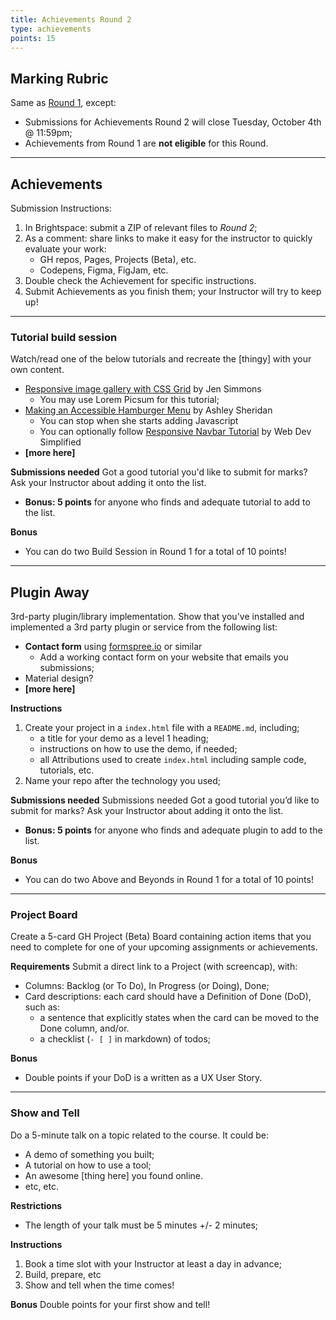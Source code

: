 ```yaml
---
title: Achievements Round 2
type: achievements
points: 15
---
```


## Marking Rubric
Same as [Round 1](achievements-1), except:
- Submissions for Achievements Round 2 will close Tuesday, October 4th @ 11:59pm;
- Achievements from Round 1 are **not eligible** for this Round.

---

## Achievements
Submission Instructions:
1. In Brightspace: submit a ZIP of relevant files to _Round 2_; 
2. As a comment: share links to make it easy for the instructor to quickly evaluate your work:
    - GH repos, Pages, Projects (Beta), etc.
    - Codepens, Figma, FigJam, etc.
3. Double check the Achievement for specific instructions.
4. Submit Achievements as you finish them; your Instructor will try to keep up!

---

### Tutorial build session
Watch/read one of the below tutorials and recreate the [thingy] with your own content.
- [Responsive image gallery with CSS Grid](https://www.youtube.com/watch?v=tFKrK4eAiUQ) by Jen Simmons
    - You may use Lorem Picsum for this tutorial;
- [Making an Accessible Hamburger Menu](http://www.ashleysheridan.co.uk/blog/Making+an+Accessible+Hamburger+Menu) by Ashley Sheridan
    - You can stop when she starts adding Javascript
    - You can optionally follow [Responsive Navbar Tutorial](https://www.youtube.com/watch?v=At4B7A4GOPg) by Web Dev Simplified
- **[more here]**

**Submissions needed**
Got a good tutorial you'd like to submit for marks? Ask your Instructor about adding it onto the list.
- **Bonus: 5 points** for anyone who finds and adequate tutorial to add to the list.

**Bonus**
- You can do two Build Session in Round 1 for a total of 10 points!

---

## Plugin Away
3rd-party plugin/library implementation. Show that you've installed and implemented a 3rd party plugin or service from the following list:
- **Contact form** using [formspree.io](https://formspree.io/) or similar
    - Add a working contact form on your website that emails you submissions;
- Material design?
- **[more here]**

**Instructions**
1. Create your project in a `index.html` file with a `README.md`, including;
    - a title for your demo as a level 1 heading;
    - instructions on how to use the demo, if needed;
    - all Attributions used to create `index.html` including sample code, tutorials, etc.
3. Name your repo after the technology you used;

**Submissions needed**
Submissions needed Got a good tutorial you’d like to submit for marks? Ask your Instructor about adding it onto the list.
- **Bonus: 5 points** for anyone who finds and adequate plugin to add to the list.

**Bonus**
- You can do two Above and Beyonds in Round 1 for a total of 10 points!

---

### Project Board
Create a 5-card GH Project (Beta) Board containing action items that you need to complete for one of your upcoming assignments or achievements.

**Requirements**
Submit a direct link to a Project (with screencap), with:
- Columns: Backlog (or To Do), In Progress (or Doing), Done;
- Card descriptions: each card should have a Definition of Done (DoD), such as:
    - a sentence that explicitly states when the card can be moved to the Done column, and/or.
    - a checklist (`- [ ]` in markdown) of todos;

**Bonus**
- Double points if your DoD is a written as a UX User Story.

---

### Show and Tell
Do a 5-minute talk on a topic related to the course. It could be:
- A demo of something you built;
- A tutorial on how to use a tool;
- An awesome [thing here] you found online.
- etc, etc.

**Restrictions**
- The length of your talk must be 5 minutes +/- 2 minutes;

**Instructions**
1. Book a time slot with your Instructor at least a day in advance;
2. Build, prepare, etc
3. Show and tell when the time comes!

**Bonus**
Double points for your first show and tell!
